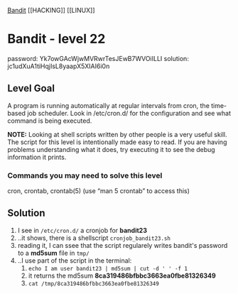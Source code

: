 
[Bandit](Bandit.md)     [[HACKING]]     [[LINUX]]

# Bandit - level 22

password: Yk7owGAcWjwMVRwrTesJEwB7WVOiILLI 
solution: jc1udXuA1tiHqjIsL8yaapX5XIAI6i0n 

## Level Goal  

A program is running automatically at regular intervals from cron, the
time-based job scheduler. Look in /etc/cron.d/ for the configuration and see
what command is being executed.

**NOTE:** Looking at shell scripts written by other people is a very useful skill.
The script for this level is intentionally made easy to read. If you are having
problems understanding what it does, try executing it to see the debug
information it prints.

### Commands you may need to solve this level
cron, crontab, crontab(5) (use “man 5 crontab” to access this)

## Solution

1. I see in `/etc/cron.d/` a cronjob for **bandit23**
2. ..it shows, there is a shellscript `cronjob_bandit23.sh`
3. reading it, I can ssee that the script regularely writes bandit's password to
   a **md5sum** file in `tmp/`
4. ..I use part of the script in the terminal:
    1. `echo I am user bandit23 | md5sum | cut -d ' ' -f 1`
    2. it returns the md5sum **8ca319486bfbbc3663ea0fbe81326349**
    3. `cat /tmp/8ca319486bfbbc3663ea0fbe81326349`



